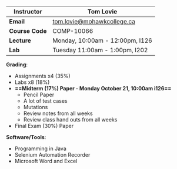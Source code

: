 
| **Instructor**  | Tom Lovie                       |
| --------------- | ------------------------------- |
| **Email**       | tom.lovie@mohawkcollege.ca      |
| **Course Code** | COMP-10066                      |
| **Lecture**     | Monday, 10:00am - 12:00pm, I126 |
| **Lab**         | Tuesday 11:00am - 1:00pm, I202  |
**Grading**:
- Assignments x4 (35%) 
- Labs x8 (18%)
- **==Midterm (17%) Paper - Monday October 21, 10:00am i126==**
	- Pencil Paper
	- A lot of test cases
	- Mutations
	- Review notes from all weeks
	- Review class hand outs from all weeks 
- Final Exam (30%) Paper

**Software/Tools**:
- Programming in Java
- Selenium Automation Recorder
- Microsoft Word and Excel

